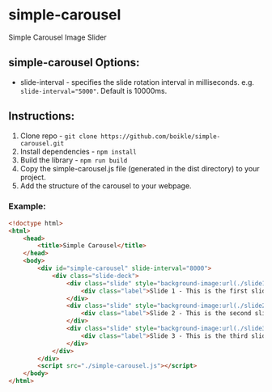 # simple-carousel
Simple Carousel Image Slider

## simple-carousel Options:

* slide-interval - specifies the slide rotation interval in milliseconds. e.g. `slide-interval="5000"`. Default is 10000ms.

## Instructions:

1. Clone repo - `git clone https://github.com/boikle/simple-carousel.git`
2. Install dependencies - `npm install`
3. Build the library - `npm run build`
4. Copy the simple-carousel.js file (generated in the dist directory) to your project.
5. Add the structure of the carousel to your webpage.

### Example:

```html
<!doctype html>
<html>
	<head>
		<title>Simple Carousel</title>
	</head>
	<body>
		<div id="simple-carousel" slide-interval="8000">
			<div class="slide-deck">
				<div class="slide" style="background-image:url(./slide1.jpg);">
					<div class="label">Slide 1 - This is the first slide.</div>
				</div>
				<div class="slide" style="background-image:url(./slide2.jpg);">
					<div class="label">Slide 2 - This is the second slide.</div>
				</div>
				<div class="slide" style="background-image:url(./slide3.jpg);">
					<div class="label">Slide 3 - This is the third slide.</div>
				</div>
			</div>
		</div>
		<script src="./simple-carousel.js"></script>
	</body>
</html>
```

